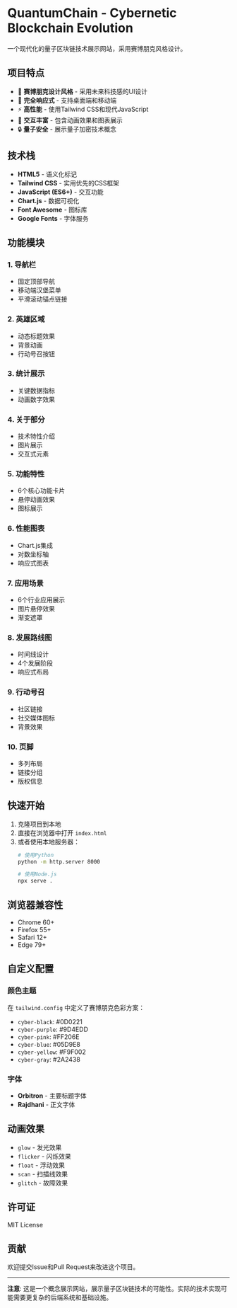 # QuantumChain - Cybernetic Blockchain Evolution

一个现代化的量子区块链技术展示网站，采用赛博朋克风格设计。

## 项目特点

- 🎨 **赛博朋克设计风格** - 采用未来科技感的UI设计
- 📱 **完全响应式** - 支持桌面端和移动端
- ⚡ **高性能** - 使用Tailwind CSS和现代JavaScript
- 🎯 **交互丰富** - 包含动画效果和图表展示
- 🔒 **量子安全** - 展示量子加密技术概念

## 技术栈

- **HTML5** - 语义化标记
- **Tailwind CSS** - 实用优先的CSS框架
- **JavaScript (ES6+)** - 交互功能
- **Chart.js** - 数据可视化
- **Font Awesome** - 图标库
- **Google Fonts** - 字体服务

## 功能模块

### 1. 导航栏
- 固定顶部导航
- 移动端汉堡菜单
- 平滑滚动锚点链接

### 2. 英雄区域
- 动态标题效果
- 背景动画
- 行动号召按钮

### 3. 统计展示
- 关键数据指标
- 动画数字效果

### 4. 关于部分
- 技术特性介绍
- 图片展示
- 交互式元素

### 5. 功能特性
- 6个核心功能卡片
- 悬停动画效果
- 图标展示

### 6. 性能图表
- Chart.js集成
- 对数坐标轴
- 响应式图表

### 7. 应用场景
- 6个行业应用展示
- 图片悬停效果
- 渐变遮罩

### 8. 发展路线图
- 时间线设计
- 4个发展阶段
- 响应式布局

### 9. 行动号召
- 社区链接
- 社交媒体图标
- 背景效果

### 10. 页脚
- 多列布局
- 链接分组
- 版权信息

## 快速开始

1. 克隆项目到本地
2. 直接在浏览器中打开 `index.html`
3. 或者使用本地服务器：
   ```bash
   # 使用Python
   python -m http.server 8000
   
   # 使用Node.js
   npx serve .
   ```

## 浏览器兼容性

- Chrome 60+
- Firefox 55+
- Safari 12+
- Edge 79+

## 自定义配置

### 颜色主题
在 `tailwind.config` 中定义了赛博朋克色彩方案：
- `cyber-black`: #0D0221
- `cyber-purple`: #9D4EDD
- `cyber-pink`: #FF206E
- `cyber-blue`: #05D9E8
- `cyber-yellow`: #F9F002
- `cyber-gray`: #2A2438

### 字体
- **Orbitron** - 主要标题字体
- **Rajdhani** - 正文字体

## 动画效果

- `glow` - 发光效果
- `flicker` - 闪烁效果
- `float` - 浮动效果
- `scan` - 扫描线效果
- `glitch` - 故障效果

## 许可证

MIT License

## 贡献

欢迎提交Issue和Pull Request来改进这个项目。

---

**注意**: 这是一个概念展示网站，展示量子区块链技术的可能性。实际的技术实现可能需要更复杂的后端系统和基础设施。
